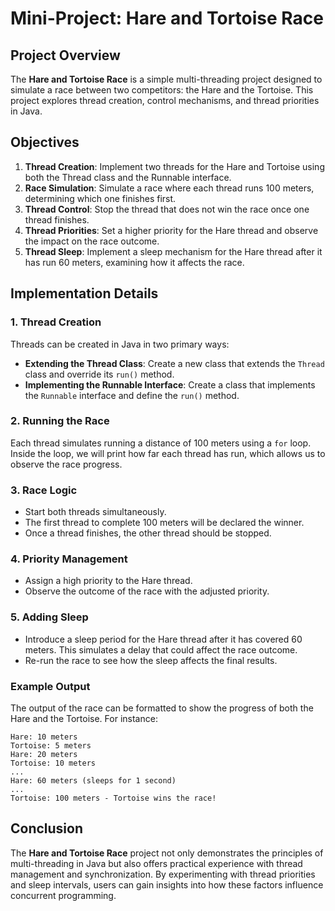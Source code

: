 
# Mini-Project: Hare and Tortoise Race

## Project Overview

The **Hare and Tortoise Race** is a simple multi-threading project designed to simulate a race between two competitors: the Hare and the Tortoise. This project explores thread creation, control mechanisms, and thread priorities in Java.

## Objectives

1. **Thread Creation**: Implement two threads for the Hare and Tortoise using both the Thread class and the Runnable interface.
2. **Race Simulation**: Simulate a race where each thread runs 100 meters, determining which one finishes first.
3. **Thread Control**: Stop the thread that does not win the race once one thread finishes.
4. **Thread Priorities**: Set a higher priority for the Hare thread and observe the impact on the race outcome.
5. **Thread Sleep**: Implement a sleep mechanism for the Hare thread after it has run 60 meters, examining how it affects the race.

## Implementation Details

### 1. Thread Creation

Threads can be created in Java in two primary ways:

- **Extending the Thread Class**: Create a new class that extends the `Thread` class and override its `run()` method.
- **Implementing the Runnable Interface**: Create a class that implements the `Runnable` interface and define the `run()` method.

### 2. Running the Race

Each thread simulates running a distance of 100 meters using a `for` loop. Inside the loop, we will print how far each thread has run, which allows us to observe the race progress.

### 3. Race Logic

- Start both threads simultaneously.
- The first thread to complete 100 meters will be declared the winner.
- Once a thread finishes, the other thread should be stopped.

### 4. Priority Management

- Assign a high priority to the Hare thread.
- Observe the outcome of the race with the adjusted priority.

### 5. Adding Sleep

- Introduce a sleep period for the Hare thread after it has covered 60 meters. This simulates a delay that could affect the race outcome.
- Re-run the race to see how the sleep affects the final results.

### Example Output

The output of the race can be formatted to show the progress of both the Hare and the Tortoise. For instance:

```
Hare: 10 meters
Tortoise: 5 meters
Hare: 20 meters
Tortoise: 10 meters
...
Hare: 60 meters (sleeps for 1 second)
...
Tortoise: 100 meters - Tortoise wins the race!
```

## Conclusion

The **Hare and Tortoise Race** project not only demonstrates the principles of multi-threading in Java but also offers practical experience with thread management and synchronization. By experimenting with thread priorities and sleep intervals, users can gain insights into how these factors influence concurrent programming.
